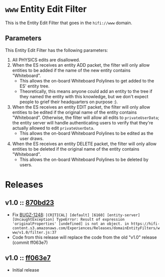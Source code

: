 # `www` Entity Edit Filter 
This is the Entity Edit Filter that goes in the `hifi://www` domain.

## Parameters
This Entity Edit Filter has the following parameters:
1. All PHYSICS edits are disallowed.
2. When the ES receives an entity ADD packet, the filter will only allow entities to be added if the name of the new entity contains "Whiteboard".
    - This allows the on-board Whiteboard Polylines to get added to the ES' entity tree.
    - Theoretically, this means anyone could add an entity to the tree if they named the entity with this knowledge, but we don't expect people to grief their headquarters on purpose :).
3. When the ES receives an entity EDIT packet, the filter will only allow entities to be edited if the original name of the entity contains "Whiteboard". Otherwise, the filter will allow all edits to `privateUserData`; the entity server will handle authenticating users to verify that they're actually allowed to edit `privateUserData`.
    - This allows the on-board Whiteboard Polylines to be edited as the user draws.
4. When the ES receives an entity DELETE packet, the filter will only allow entities to be deleted if the original name of the entity contains "Whiteboard".
    - This allows the on-board Whiteboard Polylines to be deleted by users.

# Releases
## v1.0 :: [870bd23](https://github.com/highfidelity/hifi-content/commit/870bd23)
- Fix [BUGZ-1248](https://highfidelity.atlassian.net/browse/BUGZ-1248): `[CRITICAL] [default] [6160] [entity-server] [UncaughtException] TypeError: Result of expression 'originalProperties' [undefined] is not an object. in https://hifi-content.s3.amazonaws.com/Experiences/Releases/domainEntityFilters/www/v1.0/filter.js:37`
- Code from this release will replace the code from the old "v1.0" release (commit ff063e7)

## v1.0 :: [ff063e7](https://github.com/highfidelity/hifi-content/commit/ff063e7)
- Initial release